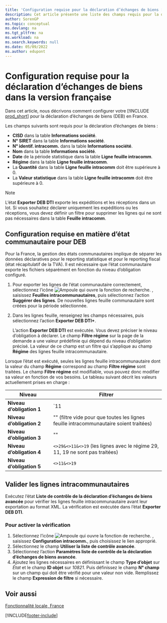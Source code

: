 ```yaml
---
title: 'Configuration requise pour la déclaration d’échanges de biens [FR]'
description: Cet article présente une liste des champs requis pour la déclaration d’échanges de biens (DEB) au format DTI+ dans la version française de Business Central.
author: SorenGP
ms.topic: conceptual
ms.devlang: na
ms.tgt_pltfrm: na
ms.workload: na
ms.search.keywords: null
ms.date: 05/09/2022
ms.author: edupont
---
```

# <a name="requirements-for-reporting-declaration-of-trade-in-goods-in-the-french-version"></a><a name="requirements-for-reporting-declaration-of-trade-in-goods-in-the-french-version"></a><a name="requirements-for-reporting-declaration-of-trade-in-goods-in-the-french-version"></a>Configuration requise pour la déclaration d’échanges de biens dans la version française

Dans cet article, nous décrivons comment configurer votre [!INCLUDE [prod_short](../../includes/prod_short.md)] pour la déclaration d’échanges de biens (DEB) en France.  

Les champs suivants sont requis pour la déclaration d’échanges de biens :  

- **CISD** dans la table **Informations société**.  
- **N° SIRET** dans la table **Informations société**.  
- **N° identif. intracomm.** dans la table **Informations société**.  
- **Nom** dans la table **Informations société**.  
- **Date** de la période statistique dans la table **Ligne feuille intracomm**.  
- **Régime** dans la table **Ligne feuille intracomm**.  
- La **Quantité** dans la table **Ligne feuille intracomm** doit être supérieure à 0.  
- La **Valeur statistique** dans la table **Ligne feuille intracomm** doit être supérieure à 0.  

> [!NOTE]  
> L’état **Exporter DEB DTI** exporte les expéditions et les réceptions dans un lot. Si vous souhaitez déclarer uniquement les expéditions ou les réceptions, vous devez définir un filtre pour supprimer les lignes qui ne sont pas nécessaires dans la table **Feuille intracomm**.  

## <a name="intrastat-requirements-for-deb"></a><a name="intrastat-requirements-for-deb"></a><a name="intrastat-requirements-for-deb"></a>Configuration requise en matière d’état communautaire pour DEB

Pour la France, la gestion des états communautaires implique de séparer les données déclaratives pour le reporting statistique et pour le reporting fiscal (état récapitulatif de la TVA). Il est nécessaire que l’état communautaire exporte les fichiers séparément en fonction du niveau d’obligation configuré.

1. Pour exporter les lignes de l’état communautaire correctement, sélectionnez l’icône ![Ampoule qui ouvre la fonction de recherche.](../../media/ui-search/search_small.png "Dites-moi ce que vous voulez faire") , saisissez **Feuilles intracommunautaires**, puis sélectionnez l’action **Suggérer des lignes**. De nouvelles lignes feuille communautaire sont créées pour la période sélectionnée.  

2. Dans les lignes feuille, renseignez les champs nécessaires, puis sélectionnez l’action **Exporter DEB DTI+**.  

    L’action **Exporter DEB DTI** est exécutée. Vous devez préciser le niveau d’obligation à déclarer. Le champ **Filtre régime** sur la page de la demande a une valeur prédéfinie qui dépend du niveau d’obligation précisé. La valeur de ce champ est un filtre qui s’applique au champ **Régime** des lignes feuille intracommunautaire.  

Lorsque l’état est exécuté, seules les lignes feuille intracommunautaire dont la valeur du champ **Régime** correspond au champ **Filtre régime** sont traitées. Le champ **Filtre régime** est modifiable, vous pouvez donc modifier sa valeur en fonction de vos besoins. Le tableau suivant décrit les valeurs actuellement prises en charge :

| Niveau | Filtrer |
|--|--|
| **Niveau d’obligation 1** | `11 | 19 | 21 | 29` |
| **Niveau d’obligation 2** | "" (filtre vide pour que toutes les lignes feuille intracommunautaire soient traitées) |
| **Niveau d’obligation 3** | "" |
| **Niveau d’obligation 4** | `<>29&<>11&<>19` (les lignes avec le régime 29, 11, 19 ne sont pas traitées) |
| **Niveau d’obligation 5** | `<>11&<>19` |

## <a name="validate-intrastat-lines"></a><a name="validate-intrastat-lines"></a><a name="validate-intrastat-lines"></a>Valider les lignes intracommunautaires

Exécutez l’état **Liste de contrôle de la déclaration d’échanges de biens avancée** pour vérifier les lignes feuille intracommunautaire avant leur exportation au format XML. La vérification est exécutée dans l’état **Exporter DEB DTI**.  

### <a name="to-enable-the-check"></a><a name="to-enable-the-check"></a><a name="to-enable-the-check"></a>Pour activer la vérification

1. Sélectionnez l’icône ![Ampoule qui ouvre la fonction de recherche.](../../media/ui-search/search_small.png "Dites-moi ce que vous voulez faire") , saisissez **Configuration intracomm.**, puis choisissez le lien approprié.  
2. Sélectionnez le champ **Utiliser la liste de contrôle avancée**.  
3. Sélectionnez l’action **Paramètres liste de contrôle de la déclaration d’échanges de biens avancée**.
4. Ajoutez les lignes nécessaires en définissant le champ **Type d’objet** sur *État* et le champ **ID objet** sur *10821*. Puis définissez le champ **N° champ** sur un champ qui doit être vérifié pour une valeur non vide. Remplissez le champ **Expression de filtre** si nécessaire.

## <a name="see-also"></a><a name="see-also"></a><a name="see-also"></a>Voir aussi

[Fonctionnalité locale, France](france-local-functionality.md)


[!INCLUDE[footer-include](../../includes/footer-banner.md)]
